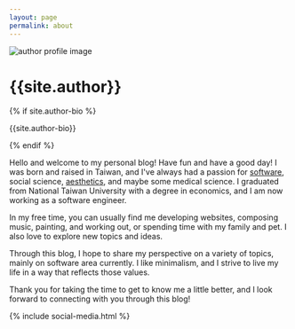 ```yaml
---
layout: page
permalink: about
---
```


<div class="mx-auto text-center prose prose-{{site.theme-color}}">
  <div>
    <img class="headPhoto" src="{{site.baseurl}}/assets/img/{{site.author-image}}"
      alt="author profile image">
    <h1>{{site.author}}</h1>
  </div>
  {% if site.author-bio %}
    <p class="text-gray-500 pb-4">{{site.author-bio}}</p>
  {% endif %}
  <div class='article'>
    <p>
      Hello and welcome to my personal blog! Have fun and have a good day! I was born and raised in Taiwan, and I've always had a passion for <a href='{{site.baseurl}}/self/2023/02/04/software.html' class='textLink'>software</a>, social science, <a href='{{site.baseurl}}/self/2023/04/07/aesthetics.html' class='textLink'>aesthetics</a>, and maybe some medical science. I graduated from National Taiwan University with a degree in economics, and I am now working as a software engineer.
    </p>
    <p>
      In my free time, you can usually find me developing websites, composing music, painting, and working out, or spending time with my family and pet. I also love to explore new topics and ideas.
    </p>
    <p>
      Through this blog, I hope to share my perspective on a variety of topics, mainly on software area currently. I like minimalism, and I strive to live my life in a way that reflects those values.
    </p>
    <p>
      Thank you for taking the time to get to know me a little better, and I look forward to connecting with you through this blog!
    </p>
  </div>
</div>

{% include social-media.html %}
